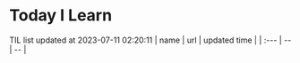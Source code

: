 # Today I Learn 
TIL list updated at 2023-07-11 02:20:11
| name | url | updated time |
| :--- | -- | -- |
